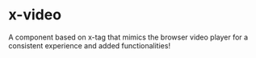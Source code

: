 # x-video

A component based on x-tag that mimics the browser video player for a consistent experience and
added functionalities!
